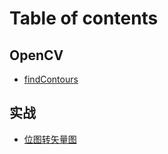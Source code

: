 # Table of contents

## OpenCV

* [findContours](README.md)

## 实战

* [位图转矢量图](shi-zhan/wei-tu-zhuan-shi-liang-tu.md)
